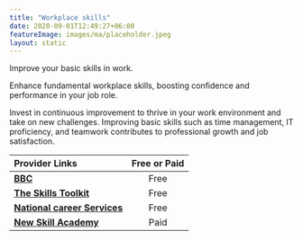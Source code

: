 ```yaml
---
title: "Workplace skills"
date: 2020-09-01T12:49:27+06:00
featureImage: images/ma/placeholder.jpeg
layout: static
---
```


Improve your basic skills in work.

Enhance fundamental workplace skills, boosting confidence and performance in your job role.

Invest in continuous improvement to thrive in your work environment and take on new challenges. Improving basic skills such as time management, IT proficiency, and teamwork contributes to professional growth and job satisfaction.

| Provider Links      | Free or Paid  |  
| :-----------          | :--------------:      |  
| [**BBC**](https://www.bbc.co.uk/teach/skillswise/job-skills/zdh8vk7) | Free  | 
| [**The Skills Toolkit**](https://theskillstoolkit.campaign.gov.uk/) | Free  | 
| [**National career Services**](https://nationalcareers.service.gov.uk/careers-advice/build-foundation-digital-skills-to-help-your-career/) | Free  | 
| [**New Skill Academy**](https://www.awin1.com/cread.php?awinmid=31125&awinaffid=1198638&ued=https%3A%2F%2Fnewskillsacademy.co.uk%2F) | Paid | 
  

<br/><br/>






